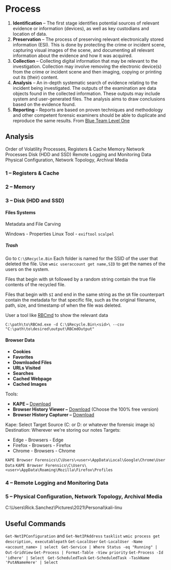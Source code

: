 # Process

1. **Identification** – The first stage identifies potential sources of relevant evidence or information (devices), as well as key custodians and location of data.
2. **Preservation** – The process of preserving relevant electronically stored information (ESI). This is done by protecting the crime or incident scene, capturing visual images of the scene, and documenting all relevant information about the evidence and how it was acquired.
3. **Collection** – Collecting digital information that may be relevant to the investigation. Collection may involve removing the electronic device(s) from the crime or incident scene and then imaging, copying or printing out its (their) content.
4. **Analysis** – An in-depth systematic search of evidence relating to the incident being investigated. The outputs of the examination are data objects found in the collected information. These outputs may include system and user-generated files. The analysis aims to draw conclusions based on the evidence found.
5. **Reporting** – Reports are based on proven techniques and methodology and other competent forensic examiners should be able to duplicate and reproduce the same results.
From [Blue Team Level One](https://elearning.securityblue.team/home/certifications/blue-team-level-1#content#digital-forensics#introduction-to-digital-forensics#digital-forensics-process)

## Analysis

Order of Volatility 
    Processes, Registers & Cache
    Memory
        Network Processes
    Disk (HDD and SSD)
    Remote Logging and Monitoring Data
    Physical Configuration, Network Topology, Archival Media

### 1 – **Registers & Cache**


### 2 – **Memory**


### 3 – **Disk (HDD and SSD)**

#### Files Systems
Metadata and File Carving

Windows - Properties
Linux Tool - `exiftool`
    `scalpel`

##### Trash

Go to `C:\$Recycle.Bin`
Each folder is named for the SSID of the user that deleted the file.
Use `wmic useraccount get name,SID` to get the names of the users on the system. 

Files that begin with `$R` followed by a random string contain the true file contents of the recycled file.

Files that begin with `$I` and end in the same string as the `$R` file counterpart contain the metadata for that specific file, such as the original filename, path, size, and timestamp of when the file was deleted.

User a tool like [RBCmd](https://github.com/EricZimmerman/RBCmd) to show the relevant data

`C:\path\to\RBCmd.exe -d C:\$Recycle.Bin\<sid>\ --csv "C:\path\to\desired\output\RBCmdOutput"`

#### Browser Data

- **Cookies**
- **Favorites**
- **Downloaded Files**
- **URLs Visited**
- **Searches**
- **Cached Webpage**
- **Cached Images**

Tools:
- **KAPE –** [Download](https://www.kroll.com/en/insights/publications/cyber/kroll-artifact-parser-extractor-kape)
- **Browser History Viewer –** [Download](https://www.foxtonforensics.com/browser-history-viewer/) (Choose the 100% free version)
- **Browser History Capturer –** [Download](https://www.foxtonforensics.com/browser-history-capturer/)

Kape: 
Select Target Source (C: or D: or whatever the forensic image is)
Destination: Wherever we're storing our notes
Targets:
- Edge - Browsers - Edge
- Firefox - Browsers - Firefox
- Chrome - Browsers - Chrome

`KAPE Browser Forensics\C\Users\<user>\AppData\Local\Google\Chrome\User Data`
`KAPE Browser Forensics\C\Users\<user>\AppData\Roaming\Mozilla\Firefox\Profiles`

### 4 – **Remote Logging and Monitoring Data**


### 5 – **Physical Configuration, Network Topology, Archival Media**

C:\Users\Rick.Sanchez\Pictures\2021\Personal\kali-linu

## Useful Commands

`Get-NetIPConfiguration` and `Get-NetIPAddress`
`tasklist`
`wmic process get description, executablepath`
`Get-LocalUser`
`Get-LocalUser -Name <account_name> | select `
`Get-Service | Where Status -eq "Running" | Out-GridView`
`Get-Process | Format-Table -View priority`
`Get-Process -Id 'idhere' | Select `
`Get-ScheduledTask`
`Get-ScheduledTask -TaskName 'PutANameHere' | Select `

